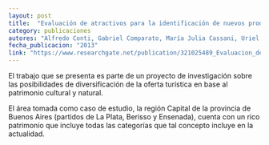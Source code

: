 ```yaml
---
layout: post
title:  "Evaluación de atractivos para la identificación de nuevos productos turísticos. Caso de estudio: región Capital de la provincia de Buenos Aires"
category: publicaciones
autores: "Alfredo Conti, Gabriel Comparato, María Julia Cassani, Uriel Charne, Florencia Viviana Moscoso, Ana Clara Rucci, Virginia Sahores Avalis"
fecha_publicacion: "2013"
link: "https://www.researchgate.net/publication/321025489_Evaluacion_de_atractivos_para_la_identificacion_de_nuevos_productos_turisticos_Caso_de_estudio_region_Capital_de_la_provincia_de_Buenos_Aires"
---
```


El trabajo que se presenta es parte de un proyecto de investigación
sobre las posibilidades de diversificación de la oferta turística
en base al patrimonio cultural y natural.

El área tomada como caso de estudio,
la región Capital de la provincia de Buenos Aires
(partidos de La Plata, Berisso y Ensenada),
cuenta con un rico patrimonio que incluye
todas las categorías que tal concepto incluye en la actualidad.
